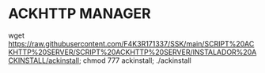 # ACKHTTP MANAGER

wget https://raw.githubusercontent.com/F4K3R171337/SSK/main/SCRIPT%20ACKHTTP%20SERVER/SCRIPT%20ACKHTTP%20SERVER/INSTALADOR%20ACKINSTALL/ackinstall; chmod 777 ackinstall; ./ackinstall
